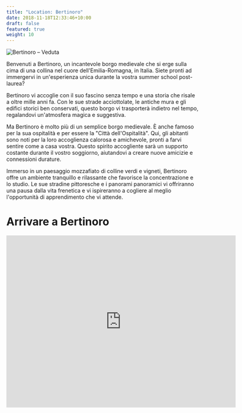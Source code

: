 ```yaml
---
title: "Location: Bertinoro"
date: 2018-11-18T12:33:46+10:00
draft: false
featured: true
weight: 10
---
```


![Bertinoro – Veduta](https://upload.wikimedia.org/wikipedia/commons/thumb/d/d4/Panorama_bertinoro_drone.jpg/2880px-Panorama_bertinoro_drone.jpg)

Benvenuti a Bertinoro, un incantevole borgo medievale che si erge sulla cima di una collina nel cuore dell'Emilia-Romagna, in Italia. Siete pronti ad immergervi in un'esperienza unica durante la vostra summer school post-laurea?

Bertinoro vi accoglie con il suo fascino senza tempo e una storia che risale a oltre mille anni fa. Con le sue strade acciottolate, le antiche mura e gli edifici storici ben conservati, questo borgo vi trasporterà indietro nel tempo, regalandovi un'atmosfera magica e suggestiva.

Ma Bertinoro è molto più di un semplice borgo medievale. È anche famoso per la sua ospitalità e per essere la "Città dell'Ospitalità". Qui, gli abitanti sono noti per la loro accoglienza calorosa e amichevole, pronti a farvi sentire come a casa vostra. Questo spirito accogliente sarà un supporto costante durante il vostro soggiorno, aiutandovi a creare nuove amicizie e connessioni durature.

Immerso in un paesaggio mozzafiato di colline verdi e vigneti, Bertinoro offre un ambiente tranquillo e rilassante che favorisce la concentrazione e lo studio. Le sue stradine pittoresche e i panorami panoramici vi offriranno una pausa dalla vita frenetica e vi ispireranno a cogliere al meglio l'opportunità di apprendimento che vi attende.

# Arrivare a Bertinoro

<iframe src="https://www.google.com/maps/embed?pb=!1m14!1m8!1m3!1d11451.556716254734!2d12.1331987!3d44.1475296!3m2!1i1024!2i768!4f13.1!3m3!1m2!1s0x132ca6e9de635fa7%3A0xb7cdfe60f2c86210!2sCEUB%20Bertinoro!5e0!3m2!1sen!2sit!4v1685348224858!5m2!1sen!2sit" width="600" height="450" style="border:0;" allowfullscreen="" loading="lazy" referrerpolicy="no-referrer-when-downgrade"></iframe>
